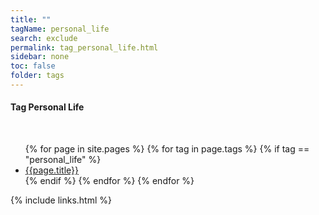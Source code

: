 ```yaml
---
title: ""
tagName: personal_life
search: exclude
permalink: tag_personal_life.html
sidebar: none
toc: false
folder: tags
---
```

<!-- {% include taglogic.html %} -->
<h4>Tag Personal Life</h4>
<br/>
<ul>
{% for page in site.pages %}
{% for tag in page.tags %}
{% if tag == "personal_life" %}
<li><a href="{{page.url | remove: "/" }}">{{page.title}}</a></li>
{% endif %}
{% endfor %}
{% endfor %}
</ul>
{% include links.html %}

